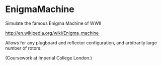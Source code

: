 EnigmaMachine
=============

Simulate the famous Enigma Machine of WWII

http://en.wikipedia.org/wiki/Enigma_machine

Allows for any plugboard and reflector configuration, and arbitrarily large number of rotors.

(Coursework at Imperial College London.)
